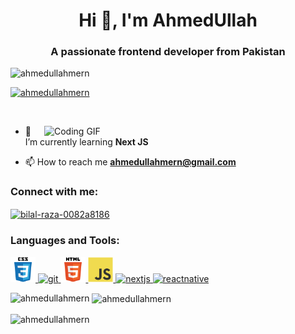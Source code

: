 <h1 align="center">Hi 👋, I'm AhmedUllah</h1>
<h3 align="center">A passionate frontend developer from Pakistan</h3>

<p align="left"> <img src="https://komarev.com/ghpvc/?username=ahmedullahmern&label=Profile%20views&color=0e75b6&style=flat" alt="ahmedullahmern" /> </p>

<p align="left"> <a href="https://github.com/ryo-ma/github-profile-trophy"><img src="https://github-profile-trophy.vercel.app/?username=ahmedullahmern" alt="ahmedullahmern" /></a> </p>

<p align="left"> <a href="https://twitter.com/" target="blank"><img src="https://img.shields.io/twitter/follow/?logo=twitter&style=for-the-badge" alt="" /></a> </p>
<img align="right" alt="Coding GIF" width="450" src="https://media.tenor.com/NOYF3f82b_gAAAAC/programmer.gif">

- 🌱 I’m currently learning **Next JS**

- 📫 How to reach me **ahmedullahmern@gmail.com**

<h3 align="left">Connect with me:</h3>
<p align="left">
  <p align="left">
<a href=https://linkedin.com/in/Ahmed Ullah
><img align="center" src="https://raw.githubusercontent.com/rahuldkjain/github-profile-readme-generator/master/src/images/icons/Social/linked-in-alt.svg" alt="bilal-raza-0082a8186" height="30" width="40" /></a>

</p>

<h3 align="left">Languages and Tools:</h3>
<p align="left"> <a href="https://www.w3schools.com/css/" target="_blank" rel="noreferrer"> <img src="https://raw.githubusercontent.com/devicons/devicon/master/icons/css3/css3-original-wordmark.svg" alt="css3" width="40" height="40"/> </a> <a href="https://git-scm.com/" target="_blank" rel="noreferrer"> <img src="https://www.vectorlogo.zone/logos/git-scm/git-scm-icon.svg" alt="git" width="40" height="40"/> </a> <a href="https://www.w3.org/html/" target="_blank" rel="noreferrer"> <img src="https://raw.githubusercontent.com/devicons/devicon/master/icons/html5/html5-original-wordmark.svg" alt="html5" width="40" height="40"/> </a> <a href="https://developer.mozilla.org/en-US/docs/Web/JavaScript" target="_blank" rel="noreferrer"> <img src="https://raw.githubusercontent.com/devicons/devicon/master/icons/javascript/javascript-original.svg" alt="javascript" width="40" height="40"/> </a> <a href="https://nextjs.org/" target="_blank" rel="noreferrer"> <img src="https://cdn.worldvectorlogo.com/logos/nextjs-2.svg" alt="nextjs" width="40" height="40"/> </a> <a href="https://reactnative.dev/" target="_blank" rel="noreferrer"> <img src="https://reactnative.dev/img/header_logo.svg" alt="reactnative" width="40" height="40"/> </a> </p>

<p><img align="left" src="https://github-readme-stats.vercel.app/api/top-langs?username=ahmedullahmern&show_icons=true&locale=en&layout=compact" alt="ahmedullahmern" /></p>

<p>&nbsp;<img align="center" src="https://github-readme-stats.vercel.app/api?username=ahmedullahmern&show_icons=true&locale=en" alt="ahmedullahmern" /></p>

<p><img align="center" src="https://github-readme-streak-stats.herokuapp.com/?user=ahmedullahmern&" alt="ahmedullahmern" /></p>
